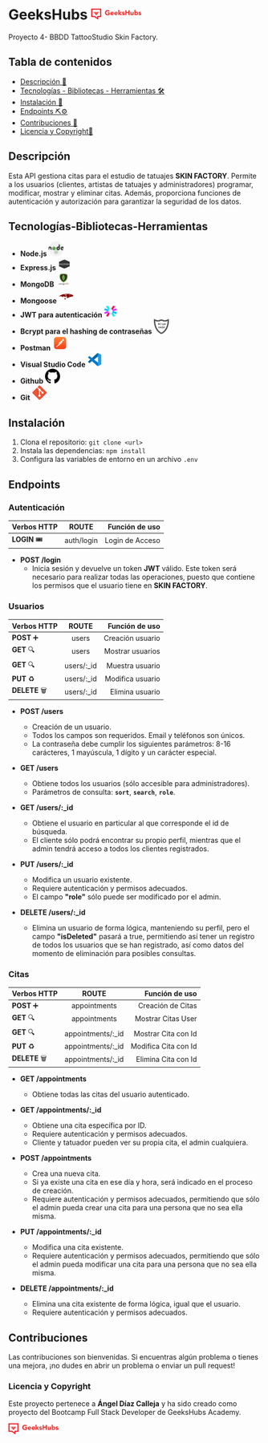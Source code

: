 # GeeksHubs <img src= "assets/geek-logo.png" width="100"> 

<a>Proyecto 4- BBDD TattooStudio Skin Factory.</a>

## Tabla de contenidos

- [Descripción 📝](#Descripción)
- [Tecnologías - Bibliotecas - Herramientas 🛠️](#Tecnologías-y-Bibliotecas-Herramientas)
- [Instalación  🚀](#Instalación)
- [Endpoints ⛏️⚙️](#Endpoints)
- [Contribuciones  🤝](#Contribuciones)
- [Licencia y Copyright📃](#licencia-y-copyright)


## Descripción

Esta API gestiona citas para el estudio de tatuajes **SKIN FACTORY**. Permite a los usuarios (clientes, artistas de tatuajes y administradores) programar, modificar, mostrar y eliminar citas. Además, proporciona funciones de autenticación y autorización para garantizar la seguridad de los datos.

## Tecnologías-Bibliotecas-Herramientas

-  **Node.js** <img src= "assets/node-logo.png" width="30">
- **Express.js** <img src= "assets/express-logo.png" width="25" height="25">
- **MongoDB** <img src= "assets/mongodb-logo.jpg" width="30" >
- **Mongoose** <img src= "assets/mongoose-logo.png" width="30">
- **JWT para autenticación** <img src= "assets/jwt-logo.png" width="25">
- **Bcrypt para el hashing de contraseñas** <img src= "assets/bcrypt-logo.jpg" width="30">
- **Postman** <img src="assets/postman-logo.jpg" width="30">
- **Visual Studio Code** <img src="assets/visual-logo.png" width="30">
- **Github** <img src="assets/github-logo.png" width="30">
- **Git** <img src="assets/git-logo.png" width="30">

## Instalación

1. Clona el repositorio: `git clone <url>`
2. Instala las dependencias: `npm install`
3. Configura las variables de entorno en un archivo `.env`

## Endpoints

 ### Autenticación

|Verbos HTTP|ROUTE|Función de uso|
|-|:-:|-:|
|**LOGIN** 🎟️|auth/login|Login de Acceso|

- **POST /login**
  - Inicia sesión y devuelve un token **JWT** válido. Este token será necesario para realizar todas las operaciones, puesto que contiene los permisos que el usuario tiene en **SKIN FACTORY**.

### Usuarios

|Verbos HTTP|ROUTE|Función de uso|
|-|:-:|-:|
|**POST** ➕|users|Creación usuario|
|**GET** 🔍|users|Mostrar usuarios|
|**GET** 🔍|users/:_id|Muestra usuario|
|**PUT** ♻️|users/:_id|Modifica usuario|
|**DELETE** 🗑️|users/:_id|Elimina usuario|

- **POST /users**

  - Creación de un usuario.
  - Todos los campos son requeridos. Email y teléfonos son únicos.
  - La contraseña debe cumplir los siguientes parámetros: 8-16 carácteres, 1 mayúscula, 1 dígito y un carácter especial.


- **GET /users**

  - Obtiene todos los usuarios (sólo accesible para administradores). 
  - Parámetros de consulta: **`sort`**, **`search`**, **`role`**.

- **GET /users/:_id**

  - Obtiene el usuario en particular al que corresponde el id de búsqueda.
  - El cliente sólo podrá encontrar su propio perfil, mientras que el admin tendrá acceso a todos los clientes registrados. 

- **PUT /users/:_id**

  - Modifica un usuario existente.
  - Requiere autenticación y permisos adecuados. 
  - El campo **"role"** sólo puede ser modificado por el admin.

- **DELETE /users/:_id**

  - Elimina un usuario de forma lógica, manteniendo su perfil, pero el campo  **"isDeleted"** pasará a true, permitiendo así tener un registro de todos los usuarios que se han registrado, así como datos del momento de eliminación para posibles consultas.

### Citas 

|Verbos HTTP|ROUTE|Función de uso|
|-|:-:|-:|
|**POST** ➕|appointments|Creación de Citas|
|**GET** 🔍|appointments|Mostrar Citas User|
|**GET** 🔍|appointments/:_id|Mostrar Cita con Id|
|**PUT** ♻️|appointments/:_id|Modifica Cita con Id|
|**DELETE** 🗑️|appointments/:_id|Elimina Cita con Id|

- **GET /appointments**

  - Obtiene todas las citas del usuario autenticado.

- **GET /appointments/:_id**

  - Obtiene una cita específica por ID.
  - Requiere autenticación y permisos adecuados. 
  - Cliente y tatuador pueden ver su propia cita, el admin cualquiera.

- **POST /appointments**

  - Crea una nueva cita.
  - Si ya existe una cita en ese día y hora, será indicado en el proceso de creación.
  - Requiere autenticación y permisos adecuados, permitiendo que sólo el admin pueda crear una cita para una persona que no sea ella misma. 

- **PUT /appointments/:_id**

  - Modifica una cita existente.
  - Requiere autenticación y permisos adecuados, permitiendo que sólo el admin pueda modificar una cita para una persona que no sea ella misma. 

- **DELETE /appointments/:_id**

  - Elimina una cita existente de forma lógica, igual que el usuario.
  - Requiere autenticación y permisos adecuados.

## Contribuciones

Las contribuciones son bienvenidas. Si encuentras algún problema o tienes una mejora, ¡no dudes en abrir un problema o enviar un pull request!

### Licencia y Copyright

Este proyecto pertenece a **Ángel Díaz Calleja** y ha sido creado como proyecto del Bootcamp Full Stack Developer de GeeksHubs Academy.

<img src= "assets/geek-logo.png" width="100"> 



